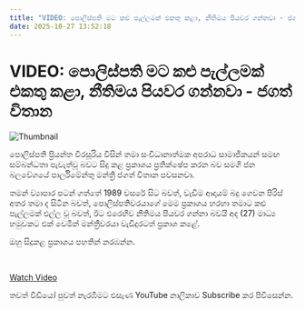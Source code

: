 ```yaml
---
title: "VIDEO: පොලිස්පති මට කළු පැල්ලමක් එකතු කළා, නීතිමය පියවර ගන්නවා - ජගත් විතාන"
date: 2025-10-27 13:52:18
---
```


# VIDEO: පොලිස්පති මට කළු පැල්ලමක් එකතු කළා, නීතිමය පියවර ගන්නවා - ජගත් විතාන

![Thumbnail](https://helakuru.sgp1.cdn.digitaloceanspaces.com/esana/images/lib/jagath-vitthana-bn.jpg)

පොලිස්පති ප්‍රියන්ත වීරසූරිය විසින් තමා සංවිධානාත්මක අපරාධ සාමාජිකයන් සමඟ සම්බන්ධතා පැවැත්වූ බවට සිදු කළ ප්‍රකාශය ප්‍රතික්ෂේප කරන බව සමගි ජන බලවේගයේ පාර්ලිමේන්තු මන්ත්‍රී ජගත් විතාන පවසනවා.

තමන් ව්‍යාපාර පටන් ගත්තේ 1989 වසරේ සිට බවත්, වැඩිම ආදායම් බදු ගෙවන පිරිස් අතර තමා ද සිටින බවත්, පොලිස්පතිවරයාගේ මෙම ප්‍රකාශය හරහා තමාට කළු පැල්ලමක් එල්ල වූ බවත්, ඊට එරෙහිව නීතිමය පියවර ගන්නා බවයි අද (27) මාධ්‍ය හමුවකට එක් වෙමින් මන්ත්‍රීවරයා වැඩිදුරටත් ප්‍රකාශ කළේ.

ඔහු සිදුකළ ප්‍රකාශය පහතින් නරඹන්න.

 

[Watch Video](https://youtube.com/embed/s6S3A0zTOQk)

තවත් වීඩියෝ පුවත් නැරඹීමට එසැණ YouTube නාලිකාව Subscribe කර පිවිසෙන්න.

